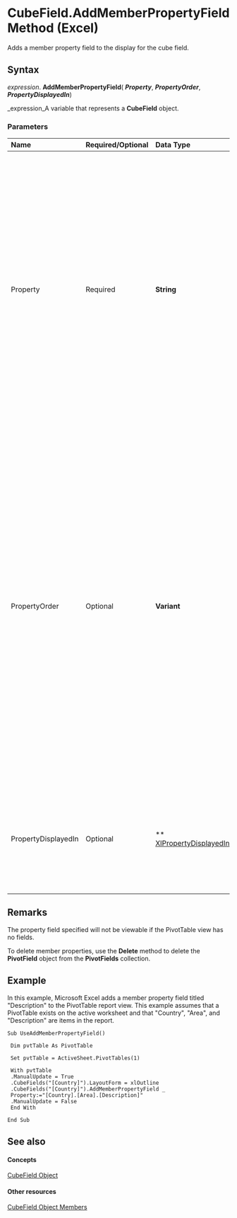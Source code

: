 
# CubeField.AddMemberPropertyField Method (Excel)

Adds a member property field to the display for the cube field.


## Syntax

 _expression_. **AddMemberPropertyField**( **_Property_**,  **_PropertyOrder_**,  **_PropertyDisplayedIn_**)

 _expression_A variable that represents a  **CubeField** object.


### Parameters



|**Name**|**Required/Optional**|**Data Type**|**Description**|
|:-----|:-----|:-----|:-----|
|Property|Required| **String**|The unique name of the member property. For balanced hierarchies, a unique name can be created by appending the "quoted" member property name to the unique name of the level with which the member property is associated. For unbalanced hierarchies, a unique name can be created by appending the "quoted" member property name to the unique name of the hierarchy.|
|PropertyOrder|Optional| **Variant**|Sets the  **[PropertyOrder](b938d2bd-3e64-a861-c058-96daa81830bf.md)** property value for a **CubeField** object. The actual position in the collection will be immediately before the PivotTable field that currently has the same **PropertyOrder** value that is given in the argument. If no field has the given property order value, the range of acceptable values is 1 to the number of member properties already showing for the hierarchy plus one. This argument is one-based. If omitted, the property goes to the end of the list.|
|PropertyDisplayedIn|Optional| ** [XlPropertyDisplayedIn](5df825f7-6aa4-7652-5405-33e4a0e2a0c2.md)**|Specifies where to display the property. If this argument is omitted, the member property field will be added to the PivotTable only.|

## Remarks

The property field specified will not be viewable if the PivotTable view has no fields.

To delete member properties, use the  **Delete** method to delete the **PivotField** object from the **PivotFields** collection.


## Example

In this example, Microsoft Excel adds a member property field titled "Description" to the PivotTable report view. This example assumes that a PivotTable exists on the active worksheet and that "Country", "Area", and "Description" are items in the report.


```
Sub UseAddMemberPropertyField() 
 
 Dim pvtTable As PivotTable 
 
 Set pvtTable = ActiveSheet.PivotTables(1) 
 
 With pvtTable 
 .ManualUpdate = True 
 .CubeFields("[Country]").LayoutForm = xlOutline 
 .CubeFields("[Country]").AddMemberPropertyField _ 
 Property:="[Country].[Area].[Description]" 
 .ManualUpdate = False 
 End With 
 
End Sub
```


## See also


#### Concepts


 [CubeField Object](6db16910-6c27-651a-c388-e54e27fe4519.md)
#### Other resources


 [CubeField Object Members](2f3cbe65-45ff-abe0-3e48-29c0d490f600.md)
